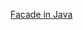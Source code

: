 [Facade in Java](https://refactoring.guru/design-patterns/facade/java/example#example-0--some_complex_media_library)